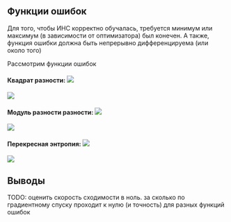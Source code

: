 ## Функции ошибок

Для того, чтобы ИНС корректно обучалась, требуется минимум или максимум (в зависимости от оптимизатора) был конечен.
А также, функция ошибки должна быть непрерывно дифференцируема (или около того)

Рассмотрим функции ошибок

#### Квадрат разности: <img src="https://latex.codecogs.com/svg.latex?e=(x-y)^2"/>

![](log/linear_eq/squaredDiff.gif)<br>


#### Модуль разности разности: <img src="https://latex.codecogs.com/svg.latex?e=|x-y|"/>

![](log/linear_eq/absDiff.gif)<br>


#### Перекресная энтропия: <img src="https://latex.codecogs.com/svg.latex?e=-X*log(Y)"/>

![](log/linear_eq/squaredEntropy.gif)<br>

## Выводы
TODO: оценить скорость сходимости в ноль. за сколько по градиентному спуску проходит к нулю (и точность) для разных функций ошибок 
